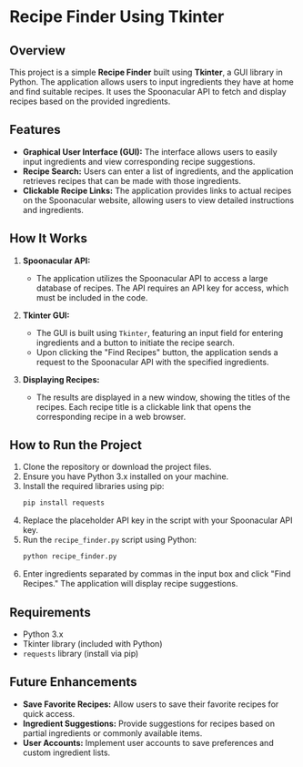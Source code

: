 # Recipe Finder Using Tkinter

## Overview

This project is a simple **Recipe Finder** built using **Tkinter**, a GUI library in Python. The application allows users to input ingredients they have at home and find suitable recipes. It uses the Spoonacular API to fetch and display recipes based on the provided ingredients.

## Features

- **Graphical User Interface (GUI):** The interface allows users to easily input ingredients and view corresponding recipe suggestions.
- **Recipe Search:** Users can enter a list of ingredients, and the application retrieves recipes that can be made with those ingredients.
- **Clickable Recipe Links:** The application provides links to actual recipes on the Spoonacular website, allowing users to view detailed instructions and ingredients.

## How It Works

1. **Spoonacular API:**
    - The application utilizes the Spoonacular API to access a large database of recipes. The API requires an API key for access, which must be included in the code.

2. **Tkinter GUI:**
    - The GUI is built using `Tkinter`, featuring an input field for entering ingredients and a button to initiate the recipe search.
    - Upon clicking the "Find Recipes" button, the application sends a request to the Spoonacular API with the specified ingredients.

3. **Displaying Recipes:**
    - The results are displayed in a new window, showing the titles of the recipes. Each recipe title is a clickable link that opens the corresponding recipe in a web browser.

## How to Run the Project

1. Clone the repository or download the project files.
2. Ensure you have Python 3.x installed on your machine.
3. Install the required libraries using pip:
    ```bash
    pip install requests
    ```
4. Replace the placeholder API key in the script with your Spoonacular API key.
5. Run the `recipe_finder.py` script using Python:
    ```bash
    python recipe_finder.py
    ```
6. Enter ingredients separated by commas in the input box and click "Find Recipes." The application will display recipe suggestions.

## Requirements

- Python 3.x
- Tkinter library (included with Python)
- `requests` library (install via pip)

## Future Enhancements

- **Save Favorite Recipes:** Allow users to save their favorite recipes for quick access.
- **Ingredient Suggestions:** Provide suggestions for recipes based on partial ingredients or commonly available items.
- **User Accounts:** Implement user accounts to save preferences and custom ingredient lists.
